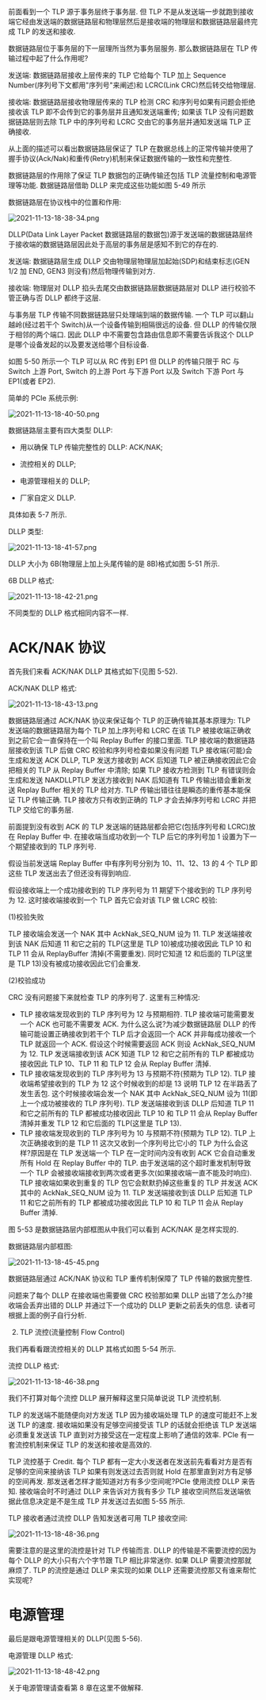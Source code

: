 
前面看到一个 TLP 源于事务层终于事务层. 但 TLP 不是从发送端一步就跑到接收端它经由发送端的数据链路层和物理层然后是接收端的物理层和数据链路层最终完成 TLP 的发送和接收.

数据链路层位于事务层的下一层理所当然为事务层服务. 那么数据链路层在 TLP 传输过程中起了什么作用呢?

发送端: 数据链路层接收上层传来的 TLP 它给每个 TLP 加上 Sequence Number(序列号下文都用"序列号"来阐述)和 LCRC(Link CRC)然后转交给物理层.

接收端: 数据链路层接收物理层传来的 TLP 检测 CRC 和序列号如果有问题会拒绝接收该 TLP 即不会传到它的事务层并且通知发送端重传; 如果该 TLP 没有问题数据链路层则去除 TLP 中的序列号和 LCRC 交由它的事务层并通知发送端 TLP 正确接收.

从上面的描述可以看出数据链路层保证了 TLP 在数据总线上的正常传输并使用了握手协议(Ack/Nak)和重传(Retry)机制来保证数据传输的一致性和完整性.

数据链路层的作用除了保证 TLP 数据包的正确传输还包括 TLP 流量控制和电源管理等功能. 数据链路层借助 DLLP 来完成这些功能如图 5-49 所示

数据链路层在协议栈中的位置和作用:

![2021-11-13-18-38-34.png](./images/2021-11-13-18-38-34.png)

DLLP(Data Link Layer Packet 数据链路层的数据包)源于发送端的数据链路层终于接收端的数据链路层因此处于高层的事务层是感知不到它的存在的.

发送端: 数据链路层生成 DLLP 交由物理层物理层加起始(SDP)和结束标志(GEN 1/2 加 END, GEN3 则没有)然后物理传输到对方.

接收端: 物理层对 DLLP 掐头去尾交由数据链路层数据链路层对 DLLP 进行校验不管正确与否 DLLP 都终于这层.

与事务层 TLP 传输不同数据链路层只处理端到端的数据传输. 一个 TLP 可以翻山越岭(经过若干个 Switch)从一个设备传输到相隔很远的设备. 但 DLLP 的传输仅限于相邻的两个端口. 因此 DLLP 中不需要包含路由信息即不需要告诉我这个 DLLP 是哪个设备发起的以及要发送给哪个目标设备.

如图 5-50 所示一个 TLP 可以从 RC 传到 EP1 但 DLLP 的传输只限于 RC 与 Switch 上游 Port, Switch 的上游 Port 与下游 Port 以及 Switch 下游 Port 与 EP1(或者 EP2).

简单的 PCIe 系统示例:

![2021-11-13-18-40-50.png](./images/2021-11-13-18-40-50.png)

数据链路层主要有四大类型 DLLP:

* 用以确保 TLP 传输完整性的 DLLP: ACK/NAK;

* 流控相关的 DLLP;

* 电源管理相关的 DLLP;

* 厂家自定义 DLLP.

具体如表 5-7 所示.

DLLP 类型:

![2021-11-13-18-41-57.png](./images/2021-11-13-18-41-57.png)

DLLP 大小为 6B(物理层上加上头尾传输的是 8B)格式如图 5-51 所示.

6B DLLP 格式:

![2021-11-13-18-42-21.png](./images/2021-11-13-18-42-21.png)

不同类型的 DLLP 格式相同内容不一样.

# ACK/NAK 协议

首先我们来看 ACK/NAK DLLP 其格式如下(见图 5-52).

ACK/NAK DLLP 格式:

![2021-11-13-18-43-13.png](./images/2021-11-13-18-43-13.png)

数据链路层通过 ACK/NAK 协议来保证每个 TLP 的正确传输其基本原理为: TLP 发送端的数据链路层为每个 TLP 加上序列号和 LCRC 在该 TLP 被接收端正确收到之前它会一直保持在一个叫 Replay Buffer 的接口里面. TLP 接收端的数据链路层接收到该 TLP 后做 CRC 校验和序列号检查如果没有问题 TLP 接收端(可能)会生成和发送 ACK DLLP, TLP 发送方接收到 ACK 后知道 TLP 被正确接收因此它会把相关的 TLP 从 Replay Buffer 中清除; 如果 TLP 接收方检测到 TLP 有错误则会生成和发送 NAKDLLPTLP 发送方接收到 NAK 后知道有 TLP 传输出错会重新发送 Replay Buffer 相关的 TLP 给对方. TLP 传输出错往往是瞬态的重传基本能保证 TLP 传输正确. TLP 接收方只有收到正确的 TLP 才会去掉序列号和 LCRC 并把 TLP 交给它的事务层.

前面提到没有收到 ACK 的 TLP 发送端的链路层都会把它(包括序列号和 LCRC)放在 Replay Buffer 中. 在接收端当成功收到一个 TLP 后它的序列号加 1 设置为下一个期望接收到的 TLP 序列号.

假设当前发送端 Replay Buffer 中有序列号分别为 10、11、12、13 的 4 个 TLP 即这些 TLP 发送出去了但还没有得到响应.

假设接收端上一个成功接收到的 TLP 序列号为 11 期望下个接收到的 TLP 序列号为 12. 这时接收端接收到一个 TLP 首先它会对该 TLP 做 LCRC 校验:

(1)校验失败

TLP 接收端会发送一个 NAK 其中 AckNak_SEQ_NUM 设为 11. TLP 发送端接收到该 NAK 后知道 11 和它之前的 TLP(这里是 TLP 10)被成功接收因此 TLP 10 和 TLP 11 会从 ReplayBuffer 清掉(不需要重发). 同时它知道 12 和后面的 TLP(这里是 TLP 13)没有被成功接收因此它们会重发.

(2)校验成功

CRC 没有问题接下来就检查 TLP 的序列号了. 这里有三种情况:

* TLP 接收端发现收到的 TLP 序列号为 12 与预期相符. TLP 接收端可能需要发一个 ACK 也可能不需要发 ACK. 为什么这么说?为减少数据链路层 DLLP 的传输可能设置正确接收到若干个 TLP 后才会返回一个 ACK 并非每成功接收一个 TLP 就返回一个 ACK. 假设这个时候需要返回 ACK 则设 AckNak_SEQ_NUM 为 12. TLP 发送端接收到该 ACK 知道 TLP 12 和它之前所有的 TLP 都被成功接收因此 TLP 10、TLP 11 和 TLP 12 会从 Replay Buffer 清掉.
* TLP 接收端发现收到的 TLP 序列号为 13 与预期不符(预期为 TLP 12). TLP 接收端希望接收到的 TLP 为 12 这个时候收到的却是 13 说明 TLP 12 在半路丢了发生丢包. 这个时候接收端会发一个 NAK 其中 AckNak_SEQ_NUM 设为 11(即上一个成功被接收的 TLP 序列号). TLP 发送端接收到该 DLLP 后知道 TLP 11 和它之前所有的 TLP 都被成功接收因此 TLP 10 和 TLP 11 会从 Replay Buffer 清掉并重发 TLP 12 和它后面的 TLP(这里是 TLP 13).
* TLP 接收端发现收到的 TLP 序列号为 10 与预期不符(预期为 TLP 12). TLP 上次正确接收到的是 TLP 11 这次又收到一个序列号比它小的 TLP 为什么会这样?原因是在 TLP 发送端一个 TLP 在一定时间内没有收到 ACK 它会自动重发所有 Hold 在 Replay Buffer 中的 TLP. 由于发送端的这个超时重发机制导致一个 TLP 会被接收端接收到两次或者更多次(如果接收端一直不能及时响应). TLP 接收端如果收到重复的 TLP 包它会默默扔掉这些重复的 TLP 并发送 ACK 其中的 AckNak_SEQ_NUM 设为 11. TLP 发送端接收到该 DLLP 后知道 TLP 11 和它之前所有的 TLP 都被成功接收因此 TLP 10 和 TLP 11 会从 Replay Buffer 清掉.

图 5-53 是数据链路层内部框图从中我们可以看到 ACK/NAK 是怎样实现的.

数据链路层内部框图:

![2021-11-13-18-45-45.png](./images/2021-11-13-18-45-45.png)

数据链路层通过 ACK/NAK 协议和 TLP 重传机制保障了 TLP 传输的数据完整性.

问题来了每个 DLLP 在接收端也需要做 CRC 校验那如果 DLLP 出错了怎么办?接收端会丢弃出错的 DLLP 并通过下一个成功的 DLLP 更新之前丢失的信息. 读者可根据上面的例子自行分析.

2. TLP 流控(流量控制 Flow Control)

我们再看看跟流控相关的 DLLP 其格式如图 5-54 所示.

流控 DLLP 格式:

![2021-11-13-18-46-38.png](./images/2021-11-13-18-46-38.png)

我们不打算对每个流控 DLLP 展开解释这里只简单说说 TLP 流控机制.

TLP 的发送端不能随便向对方发送 TLP 因为接收端处理 TLP 的速度可能赶不上发送 TLP 的速度. 接收端如果没有足够空间接受该 TLP 的话就会拒绝该 TLP 发送端必须重复发送该 TLP 直到对方接受这在一定程度上影响了通信的效率. PCIe 有一套流控机制来保证 TLP 的发送和接收是高效的.

TLP 流控基于 Credit. 每个 TLP 都有一定大小发送者在发送前先看看对方是否有足够的空间来接纳该 TLP 如果有则发送过去否则就 Hold 在那里直到对方有足够的空间再发. 那发送者怎样才能知道对方有多少空间呢?PCIe 使用流控 DLLP 来告知. 接收端会时不时通过 DLLP 来告诉对方我有多少 TLP 接收空间然后发送端依据此信息决定是不是生成 TLP 并发送过去如图 5-55 所示.

TLP 接收者通过流控 DLLP 告知发送者可用 TLP 接收空间:

![2021-11-13-18-48-36.png](./images/2021-11-13-18-48-36.png)

需要注意的是这里的流控是针对 TLP 传输而言. DLLP 的传输是不需要流控的因为每个 DLLP 的大小只有六个字节跟 TLP 相比非常迷你. 如果 DLLP 需要流控那就麻烦了. TLP 的流控是通过 DLLP 来实现的如果 DLLP 还需要流控那又有谁来帮忙实现呢?

# 电源管理

最后是跟电源管理相关的 DLLP(见图 5-56).

电源管理 DLLP 格式:

![2021-11-13-18-48-42.png](./images/2021-11-13-18-48-42.png)

关于电源管理请查看第 8 章在这里不做解释.